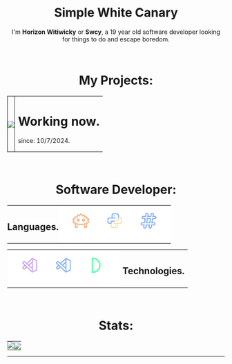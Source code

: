 <h1 align=center>
  Simple White Canary
</h1>
<p align=center>
  I'm <strong>Horizon Witiwicky</strong> or <strong>Swcy</strong>, a 19 year old software developer looking for things to do and escape boredom.
</p><br>

<h1 align=center>
  My Projects:
</h1>
<table align=center>
  <td style="padding: 0; border: 1px solid #0D1117">
    <a href="https://github.com/theswcy/rezet">
      <img align="center" src="https://github-readme-stats.vercel.app/api/pin/?username=theswcy&repo=rezet&show_icons=true&bg_color=0D1117&text_color=cad3f5&icon_color=7e67ff&title_color=7e67ff&count_private=false&hide_border=true&hide_title=false" />
    </a>
  </td>
  <td>
  <h1>
    Working now.
  </h1>
    <p>
      since: 10/7/2024.
    </p>
  </td>
</table>
<br>
<h1 align=center>
  Software Developer:
</h1>
<table align=center>
  <td style="padding: 0; width=50%">
    <h2>
      Languages.
    </h2>
  </td>
  <td style="padding: 0; width=50%">
    <img src="assets/langs.png" style="width: 260px;">
  </td>
</table>
<table align=center>
  <td style="padding: 0; width=50%">
    <img src="assets/tools.png" style="width: 260px;">
  </td>
  <td>
    <h2>
      Technologies.
    </h2>
  </td>
</table>
<br>
<h1 align=center>
  Stats:
</h1>
<table align=center>
  <td style="padding: 0; width=50%">
    <img src="https://github-readme-stats.vercel.app/api/?username=theswcy&show_icons=true&bg_color=0D1117&text_color=cad3f5&icon_color=7e67ff&title_color=7e67ff&count_private=false&hide_border=true&hide_title=false" />
  </td>
  <td style="padding: 0; width=50%">
    <a href="https://github.com/theswcy"><img align="center" src="https://github-readme-stats.vercel.app/api/top-langs/?username=theswcy&show_icons=true&bg_color=0D1117&text_color=cad3f5&icon_color=7e67ff&title_color=7e67ff&count_private=false&hide_border=true&hide_title=false" /></a>
  </td>
</table>
<hr>
